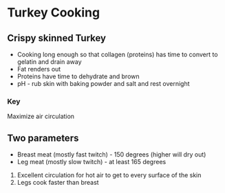# Turkey Cooking

## Crispy skinned Turkey
- Cooking long enough so that collagen (proteins) has time to convert to gelatin and drain away
- Fat renders out
- Proteins have time to dehydrate and brown
- pH - rub skin with baking powder and salt and rest overnight

### Key
Maximize air circulation

## Two parameters
- Breast meat (mostly fast twitch) - 150 degrees (higher will dry out)
- Leg meat (mostly slow twitch) - at least 165 degrees

1. Excellent circulation for hot air to get to every surface of the skin 
2. Legs cook faster than breast


